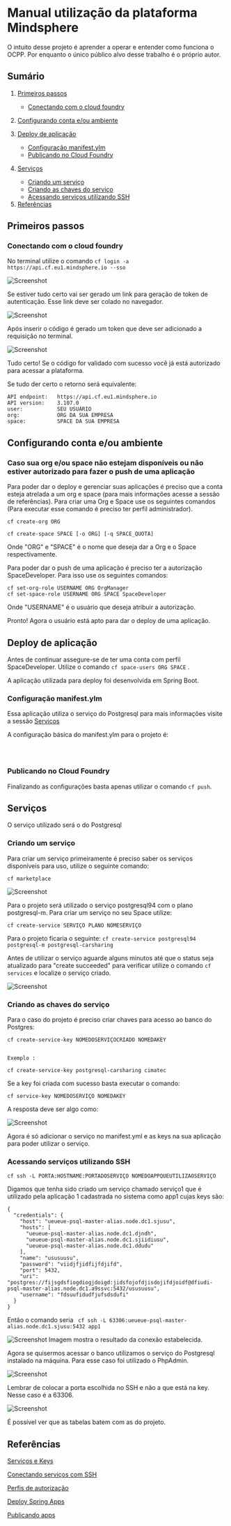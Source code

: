 <h1> Manual utilização da plataforma Mindsphere</h1>


O intuito desse projeto é aprender a operar e entender como funciona o OCPP. Por enquanto o único público alvo desse trabalho é o próprio autor.

## Sumário


<ol>

<li> 

<a href="#breve">Primeiros passos</a>
<ul>
<li><a href=""> Conectando com o cloud foundry</a></li>

</ul>

</li>

<li> 

<a href="#ambiente">Configurando conta e/ou ambiente</a> </li>

<li> 

<a href="#deploy">Deploy de aplicação</a>

<ul>
<li><a href="">Configuração manifest.ylm</a></li>

<li><a href="">Publicando no Cloud Foundry</a></li>

</ul>

</li>

<li> 

<a href="#services">Serviços</a>

<ul>
<li><a href="">Criando um serviço</a></li>
<li><a href="">Criando as chaves do serviço</a></li>
<li><a href="">Acessando serviços utilizando SSH</a></li>


</ul>

</li>

<li><a href="#ref">Referências</a></li>

</ol>


<a id="breve"></a>
## Primeiros passos

### Conectando com o cloud foundry
No terminal utilize o comando ```` cf login -a https://api.cf.eu1.mindsphere.io --sso ````

![Screenshot](./img/mind1.PNG)

Se estiver tudo certo vai ser gerado um link para geração de token de autenticação. Esse link deve ser colado no navegador.

![Screenshot](./img/mind2.PNG)


Após inserir o código é gerado um token que deve ser adicionado a requisição no terminal.

![Screenshot](./img/mind5.PNG)

Tudo certo! Se o código for validado com sucesso você já está autorizado para acessar a plataforma.

Se tudo der certo o retorno será equivalente:

````
API endpoint:   https://api.cf.eu1.mindsphere.io
API version:    3.107.0
user:           SEU USUÁRIO
org:            ORG DA SUA EMPRESA
space:          SPACE DA SUA EMPRESA
````





<a id="ambiente"></a>
## Configurando conta e/ou ambiente

### Caso sua org e/ou space não estejam disponíveis ou não estiver autorizado para fazer o push de uma aplicação

Para poder dar o deploy e gerenciar suas aplicações é preciso que a conta esteja atrelada a um org e space (para mais informações acesse a sessão de referências).
Para criar uma Org e Space use os seguintes comandos (Para executar esse comando é preciso ter perfil administrador).

````
cf create-org ORG

cf create-space SPACE [-o ORG] [-q SPACE_QUOTA]

````

Onde "ORG" e "SPACE" é o nome que deseja dar a Org e o Space respectivamente.

Para poder dar o push de uma aplicação é preciso ter a autorização SpaceDeveloper. Para isso use os seguintes comandos:


````
cf set-org-role USERNAME ORG OrgManager
cf set-space-role USERNAME ORG SPACE SpaceDeveloper

````

Onde "USERNAME" é o usuário que deseja atribuir a autorização.

Pronto! Agora o usuário está apto para dar o deploy de uma aplicação.

<a id="deploy"></a>
## Deploy de aplicação

Antes de continuar assegure-se de ter uma conta com perfil SpaceDeveloper. Utilize o comando ```` cf space-users ORG SPACE ```` .

A aplicação utilizada para deploy foi desenvolvida em Spring Boot.

### Configuração manifest.ylm

Essa aplicação utiliza o serviço do Postgresql para mais informações visite a sessão <a href="#services">Serviços</a>

A configuração básica do manifest.ylm para o projeto é:

````



````


###  Publicando no Cloud Foundry

Finalizando as configurações basta apenas utilizar o comando ```` cf push ````.








<a id="services"></a>
## Serviços

O serviço utilizado será o do Postgresql

### Criando um serviço 

Para criar um serviço primeiramente é preciso saber os serviços disponíveis para uso, utilize o seguinte comando:

````
cf marketplace
````
![Screenshot](./img/mind6.PNG)

Para o projeto será utilizado o serviço postgresql94 com o plano postgresql-m. Para criar um serviço no seu Space utilize:

````
cf create-service SERVIÇO PLANO NOMESERVIÇO
````
Para o projeto ficaria o seguinte: ```` cf create-service postgresql94 postgresql-m postgresql-carsharing ````


Antes de utilizar o serviço aguarde alguns minutos até que o status seja atualizado para "create succeeded" para verificar utilize o comando ```` cf services ```` e localize o serviço criado.

![Screenshot](./img/mind10.PNG)


### Criando as chaves do serviço

Para o caso do projeto é preciso criar chaves para acesso ao banco do Postgres:

````
cf create-service-key NOMEDOSERVIÇOCRIADO NOMEDAKEY


Exemplo :

cf create-service-key postgresql-carsharing cimatec
````

Se a key foi criada com sucesso basta executar o comando:

````
cf service-key NOMEDOSERVIÇO NOMEDAKEY

````

A resposta deve ser algo como:

![Screenshot](./img/mind11.PNG)

Agora é só adicionar o serviço no manifest.yml e as keys na sua aplicação para poder utilizar o serviço.
### Acessando serviços utilizando SSH

````
cf ssh -L PORTA:HOSTNAME:PORTADOSERVIÇO NOMEDOAPPQUEUTILIZAOSERVIÇO

````    

Digamos que tenha sido criado um serviço chamado serviço1 que é utilizado pela aplicação 1 cadastrada no sistema como app1 cujas keys são:

````
{
  "credentials": {
    "host": "ueueue-psql-master-alias.node.dc1.sjusu",
    "hosts": [
      "ueueue-psql-master-alias.node.dc1.djndh",
      "ueueue-psql-master-alias.node.dc1.sjiidiusu",
      "ueueue-psql-master-alias.node.dc1.ddudu"
    ],
    "name": "ususuusu",
    "password": "viidjfjidfijfdjifd",
    "port": 5432,
    "uri": "postgres://fijsgdsfiogdiogjdoigd:jidsfojofdjisdojifdjoidf@dfiudi-psql-master-alias.node.dc1.a9ssvc:5432/ususuusu",
    "username": "fdsuufidudfjufsdsdufi"
  }
}

````

Então o comando seria ```` cf ssh -L 63306:ueueue-psql-master-alias.node.dc1.sjusu:5432 app1````

![Screenshot](./img/mind12.PNG)
Imagem mostra o resultado da conexão estabelecida.

Agora se quisermos acessar o banco utilizamos o serviço do Postgresql instalado na máquina. Para esse caso foi utilizado o PhpAdmin.


![Screenshot](./img/mind13.PNG)

Lembrar de colocar a porta escolhida no SSH e não a que está na key. Nesse caso é a 63306.



![Screenshot](./img/mind14.PNG)

É possível ver que as tabelas batem com as do projeto.



<a id="ref"></a>
## Referências

[Serviços e Keys](https://docs.cloudfoundry.org/devguide/services/service-keys.html#create)

[Conectando serviços com SSH](https://docs.cloudfoundry.org/devguide/deploy-apps/ssh-services.html)

[Perfis de autorização](https://docs.cloudfoundry.org/concepts/roles.html#orgs)

[Deploy Spring Apps](https://docs.cloudfoundry.org/buildpacks/java/getting-started-deploying-apps/gsg-spring.html)



[Publicando apps](https://docs.cloudfoundry.org/devguide/deploy-apps/deploy-app.html)














